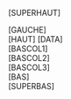 [SUPERHAUT]
<div class="container">
	<div class="row-fluid">
		<div class="span3  sidebar column">
			[GAUCHE]
		</div>
		<div class="span9"  id="center_column">
			[HAUT]
			[DATA]
			<div class="row-fluid">
				<div class="span4">
					[BASCOL1]
				</div>
				<div class="span4">
					[BASCOL2]
				</div>
				<div class="span4">
					[BASCOL3]
				</div>
			</div>
			[BAS]
		</div>
	</div>
	<div class="row-fluid">
		<div class="span12">[SUPERBAS]</div>
	</div>
</div>
